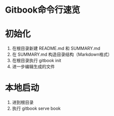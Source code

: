 # Gitbook命令行速览

# 初始化

1. 在根目录新建 README.md 和 SUMMARY.md
2. 在 SUMMARY.md 构造目录结构（Markdown格式）
3. 在根目录执行 gitbook init
4. 进一步编辑生成的文件

# 本地启动

1. 进到根目录 
2. 执行 gitbook serve book 